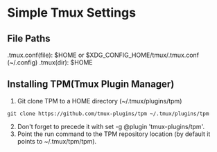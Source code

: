 # Simple Tmux Settings

## File Paths
.tmux.conf(file): $HOME or $XDG_CONFIG_HOME/tmux/.tmux.conf (~/.config)
.tmux(dir): $HOME

## Installing TPM(Tmux Plugin Manager)

1. Git clone TPM to a HOME directory (~/.tmux/plugins/tpm)

```shell
git clone https://github.com/tmux-plugins/tpm ~/.tmux/plugins/tpm
```

2. Don't forget to precede it with set -g @plugin 'tmux-plugins/tpm'.
3. Point the run command to the TPM repository location (by default it points to ~/.tmux/tpm/tpm).

